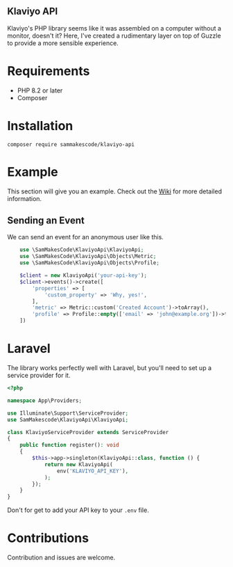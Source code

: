 Klaviyo API
---

Klaviyo's PHP library seems like it was assembled on a computer without a monitor, doesn't it? Here, I've created a rudimentary layer on top of Guzzle to provide a more sensible experience.

# Requirements

- PHP 8.2 or later
- Composer

# Installation

```
composer require sammakescode/klaviyo-api
```

# Example

This section will give you an example. Check out the [Wiki]() for more detailed information.

## Sending an Event

We can send an event for an anonymous user like this.

```php
    use \SamMakesCode\KlaviyoApi\KlaviyoApi;
    use \SamMakesCode\KlaviyoApi\Objects\Metric;
    use \SamMakesCode\KlaviyoApi\Objects\Profile;

    $client = new KlaviyoApi('your-api-key');
    $client->events()->create([
        'properties' => [
            'custom_property' => 'Why, yes!',
        ],
        'metric' => Metric::custom('Created Account')->toArray(),
        'profile' => Profile::empty(['email' => 'john@example.org'])->toArray(),
    ])
```

# Laravel

The library works perfectly well with Laravel, but you'll need to set up a service provider for it.

```php
<?php

namespace App\Providers;

use Illuminate\Support\ServiceProvider;
use SamMakescode\KlaviyoApi\KlaviyoApi;

class KlaviyoServiceProvider extends ServiceProvider
{
    public function register(): void
    {
        $this->app->singleton(KlaviyoApi::class, function () {
            return new KlaviyoApi(
                env('KLAVIYO_API_KEY'),
            );
        });
    }
}
```

Don't for get to add your API key to your `.env` file.

# Contributions

Contribution and issues are welcome.
